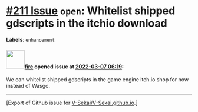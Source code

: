 # [\#211 Issue](https://github.com/V-Sekai/V-Sekai.github.io/issues/211) `open`: Whitelist shipped gdscripts in the itchio download
**Labels**: `enhancement`


#### <img src="https://avatars.githubusercontent.com/u/32321?u=c2e06a3d2b49a467aa907e54aa259516440267cc&v=4" width="50">[fire](https://github.com/fire) opened issue at [2022-03-07 06:19](https://github.com/V-Sekai/V-Sekai.github.io/issues/211):

We can whitelist shipped gdscripts in the game engine itch.io shop for now instead of Wasgo.




-------------------------------------------------------------------------------



[Export of Github issue for [V-Sekai/V-Sekai.github.io](https://github.com/V-Sekai/V-Sekai.github.io).]
